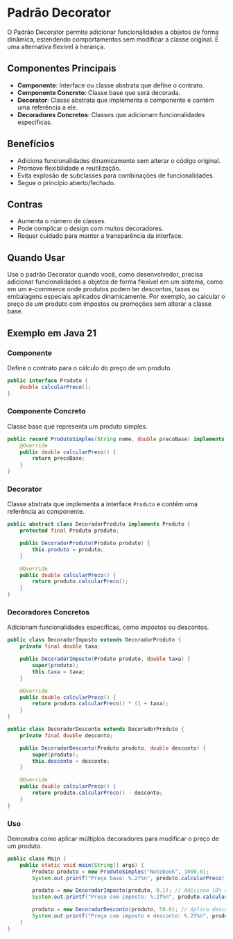 # Padrão Decorator

O Padrão Decorator permite adicionar funcionalidades a objetos de forma dinâmica, estendendo comportamentos sem modificar a classe original. É uma alternativa flexível à herança.

## Componentes Principais
- **Componente**: Interface ou classe abstrata que define o contrato.
- **Componente Concreto**: Classe base que será decorada.
- **Decorator**: Classe abstrata que implementa o componente e contém uma referência a ele.
- **Decoradores Concretos**: Classes que adicionam funcionalidades específicas.

## Benefícios
- Adiciona funcionalidades dinamicamente sem alterar o código original.
- Promove flexibilidade e reutilização.
- Evita explosão de subclasses para combinações de funcionalidades.
- Segue o princípio aberto/fechado.

## Contras
- Aumenta o número de classes.
- Pode complicar o design com muitos decoradores.
- Requer cuidado para manter a transparência da interface.

## Quando Usar
Use o padrão Decorator quando você, como desenvolvedor, precisa adicionar funcionalidades a objetos de forma flexível em um sistema, como em um e-commerce onde produtos podem ter descontos, taxas ou embalagens especiais aplicados dinamicamente. Por exemplo, ao calcular o preço de um produto com impostos ou promoções sem alterar a classe base.

## Exemplo em Java 21

### Componente
Define o contrato para o cálculo do preço de um produto.

```java
public interface Produto {
    double calcularPreco();
}
```

### Componente Concreto
Classe base que representa um produto simples.

```java
public record ProdutoSimples(String nome, double precoBase) implements Produto {
    @Override
    public double calcularPreco() {
        return precoBase;
    }
}
```

### Decorator
Classe abstrata que implementa a interface `Produto` e contém uma referência ao componente.

```java
public abstract class DecoradorProduto implements Produto {
    protected final Produto produto;

    public DecoradorProduto(Produto produto) {
        this.produto = produto;
    }

    @Override
    public double calcularPreco() {
        return produto.calcularPreco();
    }
}
```

### Decoradores Concretos
Adicionam funcionalidades específicas, como impostos ou descontos.

```java
public class DecoradorImposto extends DecoradorProduto {
    private final double taxa;

    public DecoradorImposto(Produto produto, double taxa) {
        super(produto);
        this.taxa = taxa;
    }

    @Override
    public double calcularPreco() {
        return produto.calcularPreco() * (1 + taxa);
    }
}

public class DecoradorDesconto extends DecoradorProduto {
    private final double desconto;

    public DecoradorDesconto(Produto produto, double desconto) {
        super(produto);
        this.desconto = desconto;
    }

    @Override
    public double calcularPreco() {
        return produto.calcularPreco() - desconto;
    }
}
```

### Uso
Demonstra como aplicar múltiplos decoradores para modificar o preço de um produto.

```java
public class Main {
    public static void main(String[] args) {
        Produto produto = new ProdutoSimples("Notebook", 1000.0);
        System.out.printf("Preço base: %.2f%n", produto.calcularPreco());

        produto = new DecoradorImposto(produto, 0.1); // Adiciona 10% de imposto
        System.out.printf("Preço com imposto: %.2f%n", produto.calcularPreco());

        produto = new DecoradorDesconto(produto, 50.0); // Aplica desconto de 50
        System.out.printf("Preço com imposto e desconto: %.2f%n", produto.calcularPreco());
    }
}
```